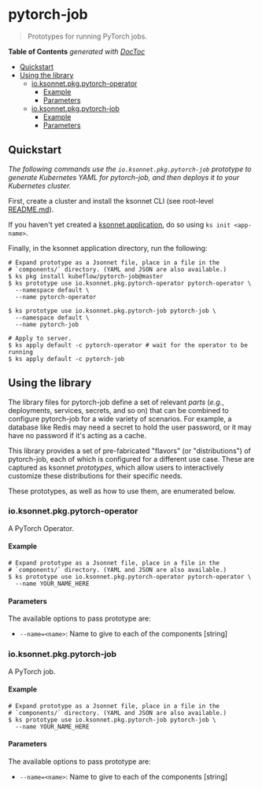 # pytorch-job

> Prototypes for running PyTorch jobs.

<!-- START doctoc generated TOC please keep comment here to allow auto update -->
<!-- DON'T EDIT THIS SECTION, INSTEAD RE-RUN doctoc TO UPDATE -->
**Table of Contents**  *generated with [DocToc](https://github.com/thlorenz/doctoc)*

- [Quickstart](#quickstart)
- [Using the library](#using-the-library)
  - [io.ksonnet.pkg.pytorch-operator](#ioksonnetpkgpytorch-operator)
    - [Example](#example)
    - [Parameters](#parameters)
  - [io.ksonnet.pkg.pytorch-job](#ioksonnetpkgpytorch-job)
    - [Example](#example-1)
    - [Parameters](#parameters-1)

<!-- END doctoc generated TOC please keep comment here to allow auto update -->

## Quickstart

*The following commands use the `io.ksonnet.pkg.pytorch-job` prototype to generate Kubernetes YAML for pytorch-job, and then deploys it to your Kubernetes cluster.*

First, create a cluster and install the ksonnet CLI (see root-level [README.md](../../README.md)).

If you haven't yet created a [ksonnet application](https://ksonnet.io/docs/tutorial#1-initialize-your-app), do so using `ks init <app-name>`.

Finally, in the ksonnet application directory, run the following:

```shell
# Expand prototype as a Jsonnet file, place in a file in the
# `components/` directory. (YAML and JSON are also available.)
$ ks pkg install kubeflow/pytorch-job@master
$ ks prototype use io.ksonnet.pkg.pytorch-operator pytorch-operator \
  --namespace default \
  --name pytorch-operator

$ ks prototype use io.ksonnet.pkg.pytorch-job pytorch-job \
  --namespace default \
  --name pytorch-job

# Apply to server.
$ ks apply default -c pytorch-operator # wait for the operator to be running
$ ks apply default -c pytorch-job
```

## Using the library

The library files for pytorch-job define a set of relevant *parts* (_e.g._, deployments, services, secrets, and so on) that can be combined to configure pytorch-job for a wide variety of scenarios. For example, a database like Redis may need a secret to hold the user password, or it may have no password if it's acting as a cache.

This library provides a set of pre-fabricated "flavors" (or "distributions") of pytorch-job, each of which is configured for a different use case. These are captured as ksonnet *prototypes*, which allow users to interactively customize these distributions for their specific needs.

These prototypes, as well as how to use them, are enumerated below.

### io.ksonnet.pkg.pytorch-operator

A PyTorch Operator.
#### Example

```shell
# Expand prototype as a Jsonnet file, place in a file in the
# `components/` directory. (YAML and JSON are also available.)
$ ks prototype use io.ksonnet.pkg.pytorch-operator pytorch-operator \
  --name YOUR_NAME_HERE
```

#### Parameters

The available options to pass prototype are:

* `--name=<name>`: Name to give to each of the components [string]

### io.ksonnet.pkg.pytorch-job

A PyTorch job.
#### Example

```shell
# Expand prototype as a Jsonnet file, place in a file in the
# `components/` directory. (YAML and JSON are also available.)
$ ks prototype use io.ksonnet.pkg.pytorch-job pytorch-job \
  --name YOUR_NAME_HERE
```

#### Parameters

The available options to pass prototype are:

* `--name=<name>`: Name to give to each of the components [string]

